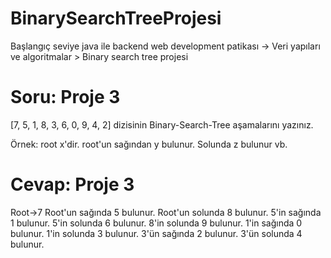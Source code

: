 # BinarySearchTreeProjesi
Başlangıç seviye java ile backend web development patikası -> Veri yapıları ve algoritmalar > Binary search tree projesi

# Soru: Proje 3
[7, 5, 1, 8, 3, 6, 0, 9, 4, 2] dizisinin Binary-Search-Tree aşamalarını yazınız.

Örnek: root x'dir. root'un sağından y bulunur. Solunda z bulunur vb.

# Cevap: Proje 3
Root->7
Root'un sağında 5 bulunur. Root'un solunda 8 bulunur.
5'in sağında 1 bulunur. 5'in solunda 6 bulunur.
8'in solunda 9 bulunur.
1'in sağında 0 bulunur. 1'in solunda 3 bulunur.
3'ün sağında 2 bulunur. 3'ün solunda 4 bulunur.
